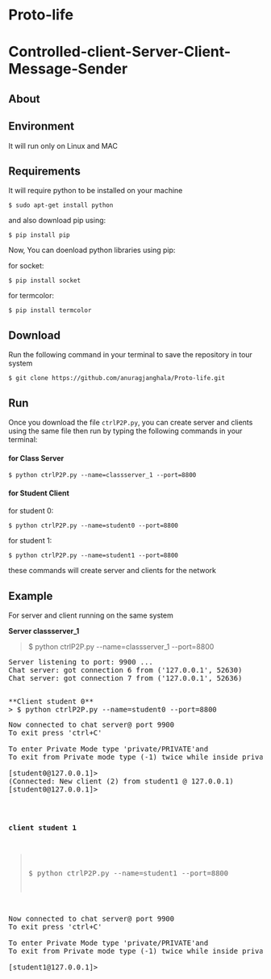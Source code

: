 # Proto-life
# Controlled-client-Server-Client-Message-Sender

## About

## Environment
It will run only on Linux and MAC
## Requirements
It will require python to be installed on your machine
```shell
$ sudo apt-get install python
```
and also download pip using:
```shell
$ pip install pip
```
Now, You can doenload python libraries using pip:

for socket:
```shell
$ pip install socket
```

for termcolor:
```shell
$ pip install termcolor
```

## Download
Run the following command in your terminal to save the repository in tour system
```shell
$ git clone https://github.com/anuragjanghala/Proto-life.git
```

## Run
Once you download the file `ctrlP2P.py`, you can create server and clients using the same file 
then run by typing the following commands in your terminal:

#### for Class Server
```shell
$ python ctrlP2P.py --name=classserver_1 --port=8800
```
#### for Student Client
for student 0:
```shell
$ python ctrlP2P.py --name=student0 --port=8800
```
for student 1:
```shell
$ python ctrlP2P.py --name=student1 --port=8800
```
these commands will create server and clients for the network

## Example
For server and client running on the same system

**Server classserver_1**
> $ python ctrlP2P.py --name=classserver_1 --port=8800
<pre>
Server listening to port: 9900 ...
Chat server: got connection 6 from ('127.0.0.1', 52630)
Chat server: got connection 7 from ('127.0.0.1', 52636)
<pre>

**Client student 0**
> $ python ctrlP2P.py --name=student0 --port=8800
<pre>
Now connected to chat server@ port 9900
To exit press 'ctrl+C'

To enter Private Mode type 'private/PRIVATE'and
To exit from Private mode type (-1) twice while inside private

[student0@127.0.0.1]> 
(Connected: New client (2) from student1 @ 127.0.0.1)
[student0@127.0.0.1]> 
</pre>

**client student 1**
> $ python ctrlP2P.py --name=student1 --port=8800
<pre>
Now connected to chat server@ port 9900
To exit press 'ctrl+C'

To enter Private Mode type 'private/PRIVATE'and
To exit from Private mode type (-1) twice while inside private

[student1@127.0.0.1]> 
</pre>
